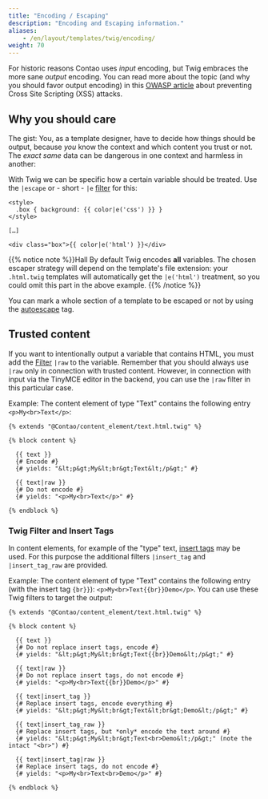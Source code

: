 ```yaml
---
title: "Encoding / Escaping"
description: "Encoding and Escaping information."
aliases:
    - /en/layout/templates/twig/encoding/
weight: 70
---
```



For historic reasons Contao uses *input* encoding, but Twig embraces the more sane *output* encoding. You can read more about the topic 
(and why you should favor output encoding) in this [OWASP article](https://cheatsheetseries.owasp.org/cheatsheets/Cross_Site_Scripting_Prevention_Cheat_Sheet.html#rule-0-never-insert-untrusted-data-except-in-allowed-locations) about preventing Cross Site Scripting (XSS) attacks.


## Why you should care

The gist: You, as a template designer, have to decide how things should be output, because *you* know the context and which content you 
trust or not. The *exact same* data can be dangerous in one context and harmless in another:

With Twig we can be specific how a certain variable should be treated. Use the `|escape` or - short - `|e` 
[filter](https://twig.symfony.com/doc/3.x/filters/escape.html) for this:

```twig
<style>
  .box { background: {{ color|e('css') }} }
</style>

[…]

<div class="box">{{ color|e('html') }}</div>
```

{{% notice note %}}Hall
By default Twig encodes **all** variables. The chosen escaper strategy will depend on the template's file extension: your `.html.twig`
templates will automatically get the `|e('html')` treatment, so you could omit this part in the above example.
{{% /notice %}}

You can mark a whole section of a template to be escaped or not by using the [autoescape](https://twig.symfony.com/doc/3.x/tags/autoescape.html) tag.


## Trusted content

If you want to intentionally output a variable that contains HTML, you must add the 
[Filter](https://twig.symfony.com/doc/3.x/filters/raw.html) `|raw` to the variable. Remember that you should always use `|raw` only in 
connection with trusted content. However, in connection with input via the TinyMCE editor in the backend, you can use the `|raw` filter in 
this particular case.

Example: The content element of type "Text" contains the following entry `<p>My<br>Text</p>`:

```twig
{% extends "@Contao/content_element/text.html.twig" %}

{% block content %}

  {{ text }}
  {# Encode #}
  {# yields: "&lt;p&gt;My&lt;br&gt;Text&lt;/p&gt;" #}

  {{ text|raw }}
  {# Do not encode #}
  {# yields: "<p>My<br>Text</p>" #}

{% endblock %}
```


### Twig Filter and Insert Tags

In content elements, for example of the "type" text, [insert tags](/en/article-management/insert-tags/) may be used. For this purpose the 
additional filters `|insert_tag` and `|insert_tag_raw` are provided.

Example: The content element of type "Text" contains the following entry (with the insert tag `{br}}`): `<p>My<br>Text{{br}}Demo</p>`. 
You can use these Twig filters to target the output:

```twig
{% extends "@Contao/content_element/text.html.twig" %}

{% block content %}

  {{ text }}
  {# Do not replace insert tags, encode #}
  {# yields: "&lt;p&gt;My&lt;br&gt;Text{{br}}Demo&lt;/p&gt;" #}

  {{ text|raw }}
  {# Do not replace insert tags, do not encode #}
  {# yields: "<p>My<br>Text{{br}}Demo</p>" #}

  {{ text|insert_tag }}
  {# Replace insert tags, encode everything #}
  {# yields: "&lt;p&gt;My&lt;br&gt;Text&lt;br&gt;Demo&lt;/p&gt;" #}

  {{ text|insert_tag_raw }}
  {# Replace insert tags, but *only* encode the text around #}
  {# yields: "&lt;p&gt;My&lt;br&gt;Text<br>Demo&lt;/p&gt;" (note the intact "<br>") #}

  {{ text|insert_tag|raw }}
  {# Replace insert tags, do not encode #}
  {# yields: "<p>My<br>Text<br>Demo</p>" #}

{% endblock %}
```